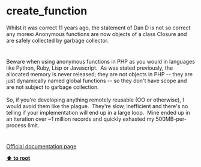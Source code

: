 # create_function




<div class="phpcode"><span class="html">
Whilst it was correct 11 years ago, the statement of Dan D is not so correct any more&#x44E; Anonymous functions are now objects of a class Closure and are safely collected by garbage collector.</span>
</div>
  

#


<div class="phpcode"><span class="html">
Beware when using anonymous functions in PHP as you would in languages like Python, Ruby, Lisp or Javascript.&#xA0; As was stated previously, the allocated memory is never released; they are not objects in PHP -- they are just dynamically named global functions -- so they don&apos;t have scope and are not subject to garbage collection.<br><br>So, if you&apos;re developing anything remotely reusable (OO or otherwise), I would avoid them like the plague.&#xA0; They&apos;re slow, inefficient and there&apos;s no telling if your implementation will end up in a large loop.&#xA0; Mine ended up in an iteration over ~1 million records and quickly exhasted my 500MB-per-process limit.</span>
</div>
  

#

[Official documentation page](https://www.php.net/manual/en/function.create-function.php)

**[⬆ to root](/)**